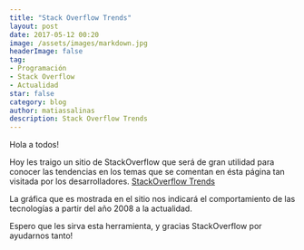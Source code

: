 ```yaml
---
title: "Stack Overflow Trends"
layout: post
date: 2017-05-12 00:20
image: /assets/images/markdown.jpg
headerImage: false
tag:
- Programación
- Stack Overflow
- Actualidad
star: false
category: blog
author: matiassalinas
description: Stack Overflow Trends
---
```


Hola a todos!

Hoy les traigo un sitio de StackOverflow que será de gran utilidad para conocer las tendencias en los temas que se comentan en ésta página tan visitada por los desarrolladores.
[StackOverflow Trends](https://insights.stackoverflow.com/trends)

La gráfica que es mostrada en el sitio nos indicará el comportamiento de las tecnologías a partir del año 2008 a la actualidad.

Espero que les sirva esta herramienta, y gracias StackOverflow por ayudarnos tanto!